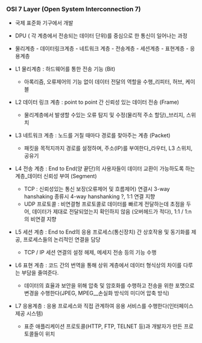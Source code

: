 ### OSI 7 Layer (Open System Interconnection 7)


-  국제 표준화 기구에서 개발
- DPU ( 각 계층에서 전송되는 데이터 단위)를 중심으로 한 통신이 일어나는 과정
- 물리계층 - 데이터링크계층 - 네트워크 계층 - 전송계층 - 세션계층 - 표현계층 - 응용계층

- L1 물리계층 : 하드웨어를 통한 전송 기능 (Bit)
	- 아록리즘, 오류제어의 기능 없이 데이터 전달의 역할을 수행_리피터, 허브, 케이블

- L2 데이터 링크 계층 : point to point 간 신뢰성 있는 데이터 전송 (Frame)
	- 물리계층에서 발생할 수있는 오류 탐지 및 수정(물리적 주소 할당)_브리지, 스위치

- L3 네트워크 계층 : 노드를 거칠 때마다 경로를 찾아주는 계층 (Packet)
	- 패킷을 목적지까지 경로를 설정하며, 주소(IP)를 부여한다_라우터, L3 스위치, 공유기

- L4 전송 계층 : End to End(양 끝단)의 사용자들이 데이터 교환이 가능하도록 하는 계층_데이터 신뢰성 부여  (Segment)
	- TCP : 신뢰성있는 통신 보장(오류제어 및 흐름제어) 연결시 3-way hanshaking 종류시 4-way hanshanking ?, 1:1 연결 지향
	- UDP 프로토콜 : 비연결형 프로토콜로 데이터를 빠르게 전달하는데 초점을 두어, 데이터가 제대로 전달되었는지 확인하지 않음 (오버헤드가 적다), 1:1 / 1:n 의 비연결 지향

- L5 세션 계층 : End to End의 응용 프로세스(통신장치) 간 상호작용 및 동기화를 제공, 프로세스들의 논리적인 연결을 담당
	- TCP / IP 세션 연결의 설정 헤제, 메세지 전송 등의 기능 수행

- L6 표현 계층 : 코드 간의 번역을 통해 상위 계층에서 데이터 형식상의 차이를 다루는 부담을 줄여준다.
	- 데이터의 효율과 보안을 위해 압축 및 암호화를 수행하고 전송을 위한 포맷으로 변경을 수행한다(JPEG, MPEG__손실화 방식의 미디어 압축 방식)

- L7 응용계층 : 응용 프로세스와 직접 관계하여 응용 서비스를 수행한다(인터페이스 제공 시스템)
	- 표준 애플리케이션 프로토콜(HTTP, FTP, TELNET 등)과 개발자가 만든 프로토콜들이 위치
